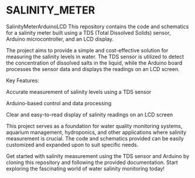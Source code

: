 # SALINITY_METER
 SalinityMeterArduinoLCD  This repository contains the code and schematics for a salinity meter built using a TDS (Total Dissolved Solids) sensor, Arduino microcontroller, and an LCD display. 
 
The project aims to provide a simple and cost-effective solution for measuring the salinity levels in water. The TDS sensor is utilized to detect the concentration of dissolved salts in the liquid, while the Arduino board processes the sensor data and displays the readings on an LCD screen.  

Key Features: 

Accurate measurement of salinity levels using a TDS sensor 

Arduino-based control and data processing 

Clear and easy-to-read display of salinity readings on an LCD screen 

This project serves as a foundation for water quality monitoring systems, aquarium management, hydroponics, and other applications where salinity measurement is crucial. The code and schematics provided can be easily customized and expanded upon to suit specific needs. 

Get started with salinity measurement using the TDS sensor and Arduino by cloning this repository and following the provided documentation. Start exploring the fascinating world of water salinity monitoring today!
